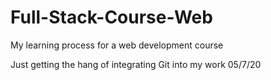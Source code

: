# Full-Stack-Course-Web
My learning process for a web development course

Just getting the hang of integrating Git into my work 05/7/20
